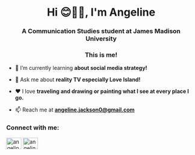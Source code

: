 <h1 align="center">Hi 😊💁‍♀️, I'm Angeline</h1>
<h3 align="center">A Communication Studies student at James Madison University</h3>

<h3 align="center">This is me!</h3>

- 🌱 I’m currently learning **about social media strategy!**

- 💬 Ask me about **reality TV especially Love Island!**

- ❤️ I love **traveling and drawing or painting what I see at every place I go.**

- 📫 Reach me at **angeline.jackson0@gmail.com**



<h3 align="left">Connect with me:</h3>
<p align="left">
<a href="https://linkedin.com/in/angeline jackson" target="blank"><img align="center" src="https://raw.githubusercontent.com/rahuldkjain/github-profile-readme-generator/master/src/images/icons/Social/linked-in-alt.svg" alt="angeline jackson" height="30" width="40" /></a>
<a href="https://instagram.com/angelineejackson" target="blank"><img align="center" src="https://raw.githubusercontent.com/rahuldkjain/github-profile-readme-generator/master/src/images/icons/Social/instagram.svg" alt="angelineejackson" height="30" width="40" /></a>
</p>

